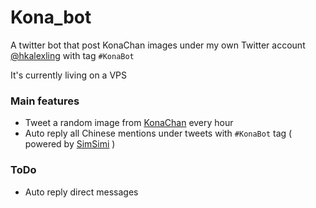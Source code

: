 # Kona_bot
A twitter bot that post KonaChan images under my own Twitter account [@hkalexling](https://twitter.com/hkalexling) with tag `#KonaBot`

It's currently living on a VPS

### Main features
- Tweet a random image from [KonaChan](https://konachan.net) every hour
- Auto reply all Chinese mentions under tweets with `#KonaBot` tag ( powered by [SimSimi](http://developer.simsimi.com) )

### ToDo
- Auto reply direct messages
